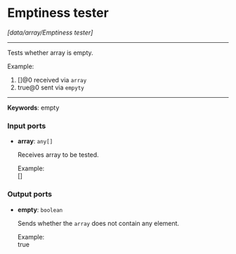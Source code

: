 # Emptiness tester

_[data/array/Emptiness tester]_

---

Tests whether array is empty.  
  
Example:  
1. []@0 received via `array`   
2. true@0 sent via `empyty`  

---

__Keywords__: empty

### Input ports

* __array__: ` any[] `

    Receives array to be tested.  
      
    Example:  
    []  

### Output ports

* __empty__: ` boolean `

    Sends whether the `array` does not contain any element.  
      
    Example:  
    true  

